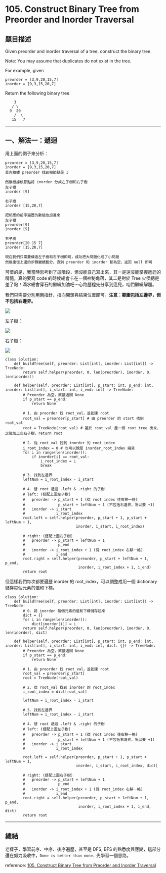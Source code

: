 # 105. Construct Binary Tree from Preorder and Inorder Traversal

## 題目描述

Given preorder and inorder traversal of a tree, construct the binary tree.

Note:
You may assume that duplicates do not exist in the tree.

For example, given


```
preorder = [3,9,20,15,7]
inorder = [9,3,15,20,7]
```

Return the following binary tree:

```
    3
   / \
  9  20
    /  \
   15   7
```

---

## 一、解法一：遞迴

用上面的例子來分析：

```
preorder = [3,9,20,15,7]
inorder = [9,3,15,20,7]
首先根據 preorder 找到根節點是 3

然後根據根節點將 inorder 分成左子樹和右子樹
左子樹
inorder [9]

右子樹
inorder [15,20,7]

把相應的前序遍歷的數組也加進來
左子樹
preorder[9] 
inorder [9]

右子樹
preorder[20 15 7] 
inorder [15,20,7]

現在我們只需要構造左子樹和右子樹即可，成功把大問題化成了小問題
然後重復上邊的步驟繼續劃分，直到 preorder 和 inorder 都為空，返回 null 即可
```

可惜的是，我當時思考到了這階段，但沒能自己寫出來，其一是還沒能掌握遞迴的精髓，真的要寫 code 的時候總會卡在一個神秘角落，其二是對於 Tree 火侯總是差了點！滴水總會穿石的繼續加油吧～心路歷程先分享到這兒，咱們繼續解題。

我們只需要分別用兩指針，指向開頭與結束位置即可。**注意：範圍包括左邊界，但不包括右邊界。**

![](https://windliang.oss-cn-beijing.aliyuncs.com/105_3.jpg)

左子樹：

![](https://windliang.oss-cn-beijing.aliyuncs.com/105_4.jpg)

右子樹：

![](https://windliang.oss-cn-beijing.aliyuncs.com/105_5.jpg)

```
class Solution:
    def buildTree(self, preorder: List[int], inorder: List[int]) -> TreeNode:
        return self.helper(preorder, 0, len(preorder), inorder, 0, len(inorder))
        
    def helper(self, preorder: List[int], p_start: int, p_end: int, inorder: List[int], i_start: int, i_end: int) -> TreeNode:
        # Preorder 為空，直接返回 None
        if p_start == p_end:
            return None
        
        # 1. 由 preorder 找 root_val，並創建 root
        root_val = preorder[p_start] # 由 preorder 的 start 找到 root_val
        root = TreeNode(root_val) # 基於 root_val 產一個 root tree 出來，之後加上左右子樹，return root
        
        # 2. 從 root_val 找到 inorder 的 root_index 
        i_root_index = 0 # 也可以說是 inorder_root_index 縮寫
        for i in range(len(inorder)):
            if inorder[i] == root_val:
                i_root_index = i
                break
        
        # 3. 找到左邊界
        leftNum = i_root_index - i_start
        
        # 4. 替 root 遞迴 .left & .right 的子樹
        # left: (搭配上圖左子樹)
        #   preorder -> p_start + 1 (從 root index 往右移一格)
        #               p_start + leftNum + 1 (不包括右邊界，所以要 +1)
        #   inorder -> i_start
        #              i_root_index
        root.left = self.helper(preorder, p_start + 1, p_start + leftNum + 1, 
                                inorder, i_start, i_root_index)
                                
        # right: (搭配上圖右子樹)
        #   preorder -> p_start + leftNum + 1
        #               p_end
        #   inorder -> i_root_index + 1 (從 root_index 右移一格)
        #              i_end
        root.right = self.helper(preorder, p_start + leftNum + 1, p_end, 
                                 inorder, i_root_index + 1, i_end)
        return root
```

但這樣我們每次都要遍歷 inorder 的 root_index，可以調整成用一個 dictionary 儲存每個元素的值和下標。

```
class Solution:
    def buildTree(self, preorder: List[int], inorder: List[int]) -> TreeNode:
        # 0. 將 inorder 每個元素的值和下標儲存起來
        dict = {}
        for i in range(len(inorder)):
            dict[inorder[i]] = i
        return self.helper(preorder, 0, len(preorder), inorder, 0, len(inorder), dict)
        
    def helper(self, preorder: List[int], p_start: int, p_end: int, inorder: List[int], i_start: int, i_end: int, dict: {}) -> TreeNode:
        # Preorder 為空，直接返回 None
        if p_start == p_end:
            return None
        
        # 1. 由 preorder 找 root_val，並創建 root
        root_val = preorder[p_start]
        root = TreeNode(root_val)
        
        # 2. 從 root_val 找到 inorder 的 root_index 
        i_root_index = dict[root_val]
        
        leftNum = i_root_index - i_start
        
        # 3. 找到左邊界
        leftNum = i_root_index - i_start
        
        # 4. 替 root 遞迴 .left & .right 的子樹
        # left: (搭配上圖左子樹)
        #   preorder -> p_start + 1 (從 root index 往右移一格)
        #               p_start + leftNum + 1 (不包括右邊界，所以要 +1)
        #   inorder -> i_start
        #              i_root_index

        root.left = self.helper(preorder, p_start + 1, p_start + leftNum + 1, 
                                inorder, i_start, i_root_index, dict)
                                
        # right: (搭配上圖右子樹)
        #   preorder -> p_start + leftNum + 1
        #               p_end
        #   inorder -> i_root_index + 1 (從 root_index 右移一格)
        #              i_end
        root.right = self.helper(preorder, p_start + leftNum + 1, p_end, 
                                 inorder, i_root_index + 1, i_end, dict)
        return root
```

---

## 總結

老樣子，學習前序、中序、後序遍歷，甚至是 DFS, BFS 的熟悉度與應變，這部分還在努力吸收中，`Done is better than none.` 先學習一個思路。


reference: [105. Construct Binary Tree from Preorder and Inorder Traversal](https://leetcode.wang/leetcode-105-Construct-Binary-Tree-from-Preorder-and-Inorder-Traversal.html)
